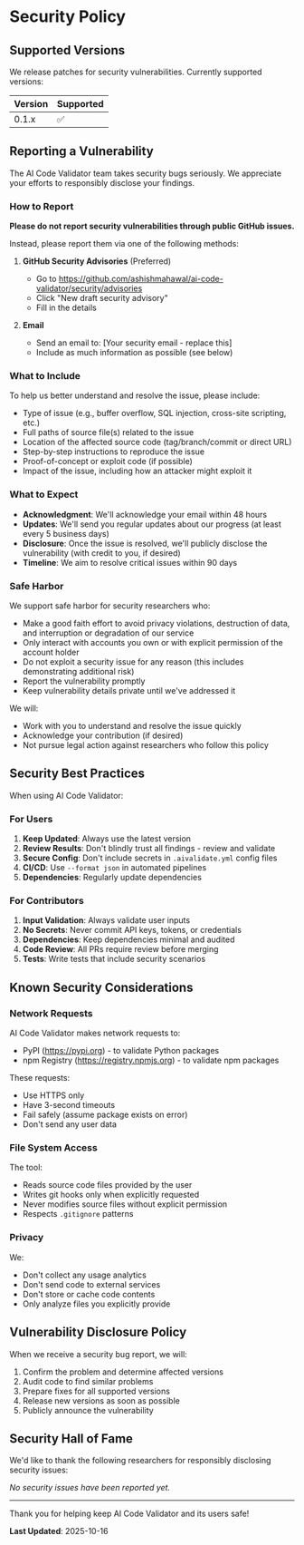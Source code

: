 # Security Policy

## Supported Versions

We release patches for security vulnerabilities. Currently supported versions:

| Version | Supported          |
| ------- | ------------------ |
| 0.1.x   | :white_check_mark: |

## Reporting a Vulnerability

The AI Code Validator team takes security bugs seriously. We appreciate your efforts to responsibly disclose your findings.

### How to Report

**Please do not report security vulnerabilities through public GitHub issues.**

Instead, please report them via one of the following methods:

1. **GitHub Security Advisories** (Preferred)
   - Go to https://github.com/ashishmahawal/ai-code-validator/security/advisories
   - Click "New draft security advisory"
   - Fill in the details

2. **Email**
   - Send an email to: [Your security email - replace this]
   - Include as much information as possible (see below)

### What to Include

To help us better understand and resolve the issue, please include:

- Type of issue (e.g., buffer overflow, SQL injection, cross-site scripting, etc.)
- Full paths of source file(s) related to the issue
- Location of the affected source code (tag/branch/commit or direct URL)
- Step-by-step instructions to reproduce the issue
- Proof-of-concept or exploit code (if possible)
- Impact of the issue, including how an attacker might exploit it

### What to Expect

- **Acknowledgment**: We'll acknowledge your email within 48 hours
- **Updates**: We'll send you regular updates about our progress (at least every 5 business days)
- **Disclosure**: Once the issue is resolved, we'll publicly disclose the vulnerability (with credit to you, if desired)
- **Timeline**: We aim to resolve critical issues within 90 days

### Safe Harbor

We support safe harbor for security researchers who:

- Make a good faith effort to avoid privacy violations, destruction of data, and interruption or degradation of our service
- Only interact with accounts you own or with explicit permission of the account holder
- Do not exploit a security issue for any reason (this includes demonstrating additional risk)
- Report the vulnerability promptly
- Keep vulnerability details private until we've addressed it

We will:

- Work with you to understand and resolve the issue quickly
- Acknowledge your contribution (if desired)
- Not pursue legal action against researchers who follow this policy

## Security Best Practices

When using AI Code Validator:

### For Users

1. **Keep Updated**: Always use the latest version
2. **Review Results**: Don't blindly trust all findings - review and validate
3. **Secure Config**: Don't include secrets in `.aivalidate.yml` config files
4. **CI/CD**: Use `--format json` in automated pipelines
5. **Dependencies**: Regularly update dependencies

### For Contributors

1. **Input Validation**: Always validate user inputs
2. **No Secrets**: Never commit API keys, tokens, or credentials
3. **Dependencies**: Keep dependencies minimal and audited
4. **Code Review**: All PRs require review before merging
5. **Tests**: Write tests that include security scenarios

## Known Security Considerations

### Network Requests

AI Code Validator makes network requests to:
- PyPI (https://pypi.org) - to validate Python packages
- npm Registry (https://registry.npmjs.org) - to validate npm packages

These requests:
- Use HTTPS only
- Have 3-second timeouts
- Fail safely (assume package exists on error)
- Don't send any user data

### File System Access

The tool:
- Reads source code files provided by the user
- Writes git hooks only when explicitly requested
- Never modifies source files without explicit permission
- Respects `.gitignore` patterns

### Privacy

We:
- Don't collect any usage analytics
- Don't send code to external services
- Don't store or cache code contents
- Only analyze files you explicitly provide

## Vulnerability Disclosure Policy

When we receive a security bug report, we will:

1. Confirm the problem and determine affected versions
2. Audit code to find similar problems
3. Prepare fixes for all supported versions
4. Release new versions as soon as possible
5. Publicly announce the vulnerability

## Security Hall of Fame

We'd like to thank the following researchers for responsibly disclosing security issues:

<!-- This section will be populated as security researchers contribute -->

*No security issues have been reported yet.*

---

Thank you for helping keep AI Code Validator and its users safe!

**Last Updated**: 2025-10-16
